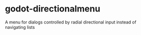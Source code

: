# godot-directionalmenu
A menu for dialogs controlled by radial directional input instead of navigating lists
